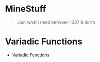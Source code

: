 # MineStuff
> Just what i need between 1337 &amp; dorm

# Variadic Functions
- [Variadic Functions](./Variadic%20Functions/README.md)
